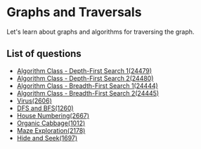 Graphs and Traversals
============================
Let's learn about graphs and algorithms for traversing the graph.

List of questions
------------------------

- [Algorithm Class - Depth-First Search 1(24479)](https://github.com/yoru4890/coding_test/blob/main/baekjoon/graphs_and_traversals/24479.md)
- [Algorithm Class - Depth-First Search 2(24480)](https://github.com/yoru4890/coding_test/blob/main/baekjoon/graphs_and_traversals/24480.md)
- [Algorithm Class - Breadth-First Search 1(24444)](https://github.com/yoru4890/coding_test/blob/main/baekjoon/graphs_and_traversals/24444.md)
- [Algorithm Class - Breadth-First Search 2(24445)](https://github.com/yoru4890/coding_test/blob/main/baekjoon/graphs_and_traversals/24445.md)
- [Virus(2606)](https://github.com/yoru4890/coding_test/blob/main/baekjoon/graphs_and_traversals/2606.md)
- [DFS and BFS(1260)](https://github.com/yoru4890/coding_test/blob/main/baekjoon/graphs_and_traversals/1260.md)
- [House Numbering(2667)](https://github.com/yoru4890/coding_test/blob/main/baekjoon/graphs_and_traversals/2667.md)
- [Organic Cabbage(1012)](https://github.com/yoru4890/coding_test/blob/main/baekjoon/graphs_and_traversals/1012.md)
- [Maze Exploration(2178)](https://github.com/yoru4890/coding_test/blob/main/baekjoon/graphs_and_traversals/2178.md)
- [Hide and Seek(1697)](https://github.com/yoru4890/coding_test/blob/main/baekjoon/graphs_and_traversals/1697.md)
